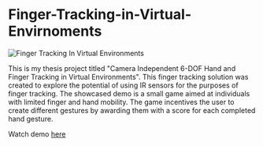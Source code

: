 # Finger-Tracking-in-Virtual-Envirnoments

![Finger Tracking In Virtual Environments](https://user-images.githubusercontent.com/34361180/151696424-fef4fa03-1471-40c7-a9f4-c8ef1e2c1963.png)

This is my thesis project titled "Camera Independent 6-DOF Hand and Finger Tracking in Virtual Environments". 
This finger tracking solution was created to explore the potential of using IR sensors for the purposes of finger tracking.
The showcased demo is a small game aimed at individuals with limited finger and hand mobility. The game incentives the user 
to create different gestures by awarding them with a score for each completed hand gesture.

Watch demo [here](https://www.youtube.com/watch?v=ixl-mrUqe-I)
